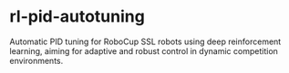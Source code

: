 # rl-pid-autotuning
Automatic PID tuning for RoboCup SSL robots using deep reinforcement learning, aiming for adaptive and robust control in dynamic competition environments.
